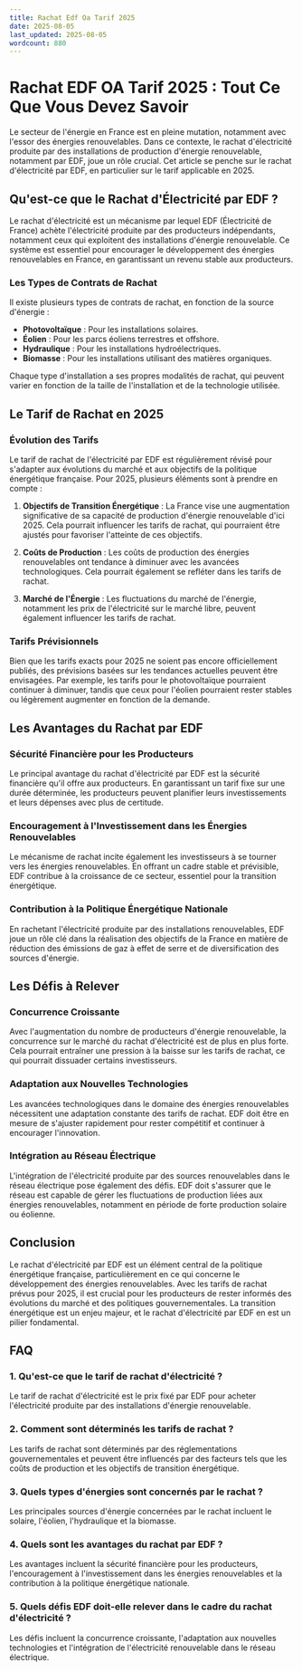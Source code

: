 ```yaml
---
title: Rachat Edf Oa Tarif 2025
date: 2025-08-05
last_updated: 2025-08-05
wordcount: 880
---
```


# Rachat EDF OA Tarif 2025 : Tout Ce Que Vous Devez Savoir

Le secteur de l'énergie en France est en pleine mutation, notamment avec l'essor des énergies renouvelables. Dans ce contexte, le rachat d'électricité produite par des installations de production d'énergie renouvelable, notamment par EDF, joue un rôle crucial. Cet article se penche sur le rachat d'électricité par EDF, en particulier sur le tarif applicable en 2025.

## Qu'est-ce que le Rachat d'Électricité par EDF ?

Le rachat d'électricité est un mécanisme par lequel EDF (Électricité de France) achète l'électricité produite par des producteurs indépendants, notamment ceux qui exploitent des installations d'énergie renouvelable. Ce système est essentiel pour encourager le développement des énergies renouvelables en France, en garantissant un revenu stable aux producteurs.

### Les Types de Contrats de Rachat

Il existe plusieurs types de contrats de rachat, en fonction de la source d'énergie :

- **Photovoltaïque** : Pour les installations solaires.
- **Éolien** : Pour les parcs éoliens terrestres et offshore.
- **Hydraulique** : Pour les installations hydroélectriques.
- **Biomasse** : Pour les installations utilisant des matières organiques.

Chaque type d'installation a ses propres modalités de rachat, qui peuvent varier en fonction de la taille de l'installation et de la technologie utilisée.

## Le Tarif de Rachat en 2025

### Évolution des Tarifs

Le tarif de rachat de l'électricité par EDF est régulièrement révisé pour s'adapter aux évolutions du marché et aux objectifs de la politique énergétique française. Pour 2025, plusieurs éléments sont à prendre en compte :

1. **Objectifs de Transition Énergétique** : La France vise une augmentation significative de sa capacité de production d'énergie renouvelable d'ici 2025. Cela pourrait influencer les tarifs de rachat, qui pourraient être ajustés pour favoriser l'atteinte de ces objectifs.

2. **Coûts de Production** : Les coûts de production des énergies renouvelables ont tendance à diminuer avec les avancées technologiques. Cela pourrait également se refléter dans les tarifs de rachat.

3. **Marché de l'Énergie** : Les fluctuations du marché de l'énergie, notamment les prix de l'électricité sur le marché libre, peuvent également influencer les tarifs de rachat.

### Tarifs Prévisionnels

Bien que les tarifs exacts pour 2025 ne soient pas encore officiellement publiés, des prévisions basées sur les tendances actuelles peuvent être envisagées. Par exemple, les tarifs pour le photovoltaïque pourraient continuer à diminuer, tandis que ceux pour l'éolien pourraient rester stables ou légèrement augmenter en fonction de la demande.

## Les Avantages du Rachat par EDF

### Sécurité Financière pour les Producteurs

Le principal avantage du rachat d'électricité par EDF est la sécurité financière qu'il offre aux producteurs. En garantissant un tarif fixe sur une durée déterminée, les producteurs peuvent planifier leurs investissements et leurs dépenses avec plus de certitude.

### Encouragement à l'Investissement dans les Énergies Renouvelables

Le mécanisme de rachat incite également les investisseurs à se tourner vers les énergies renouvelables. En offrant un cadre stable et prévisible, EDF contribue à la croissance de ce secteur, essentiel pour la transition énergétique.

### Contribution à la Politique Énergétique Nationale

En rachetant l'électricité produite par des installations renouvelables, EDF joue un rôle clé dans la réalisation des objectifs de la France en matière de réduction des émissions de gaz à effet de serre et de diversification des sources d'énergie.

## Les Défis à Relever

### Concurrence Croissante

Avec l'augmentation du nombre de producteurs d'énergie renouvelable, la concurrence sur le marché du rachat d'électricité est de plus en plus forte. Cela pourrait entraîner une pression à la baisse sur les tarifs de rachat, ce qui pourrait dissuader certains investisseurs.

### Adaptation aux Nouvelles Technologies

Les avancées technologiques dans le domaine des énergies renouvelables nécessitent une adaptation constante des tarifs de rachat. EDF doit être en mesure de s'ajuster rapidement pour rester compétitif et continuer à encourager l'innovation.

### Intégration au Réseau Électrique

L'intégration de l'électricité produite par des sources renouvelables dans le réseau électrique pose également des défis. EDF doit s'assurer que le réseau est capable de gérer les fluctuations de production liées aux énergies renouvelables, notamment en période de forte production solaire ou éolienne.

## Conclusion

Le rachat d'électricité par EDF est un élément central de la politique énergétique française, particulièrement en ce qui concerne le développement des énergies renouvelables. Avec les tarifs de rachat prévus pour 2025, il est crucial pour les producteurs de rester informés des évolutions du marché et des politiques gouvernementales. La transition énergétique est un enjeu majeur, et le rachat d'électricité par EDF en est un pilier fondamental.

## FAQ

### 1. Qu'est-ce que le tarif de rachat d'électricité ?

Le tarif de rachat d'électricité est le prix fixé par EDF pour acheter l'électricité produite par des installations d'énergie renouvelable.

### 2. Comment sont déterminés les tarifs de rachat ?

Les tarifs de rachat sont déterminés par des réglementations gouvernementales et peuvent être influencés par des facteurs tels que les coûts de production et les objectifs de transition énergétique.

### 3. Quels types d'énergies sont concernés par le rachat ?

Les principales sources d'énergie concernées par le rachat incluent le solaire, l'éolien, l'hydraulique et la biomasse.

### 4. Quels sont les avantages du rachat par EDF ?

Les avantages incluent la sécurité financière pour les producteurs, l'encouragement à l'investissement dans les énergies renouvelables et la contribution à la politique énergétique nationale.

### 5. Quels défis EDF doit-elle relever dans le cadre du rachat d'électricité ?

Les défis incluent la concurrence croissante, l'adaptation aux nouvelles technologies et l'intégration de l'électricité renouvelable dans le réseau électrique.